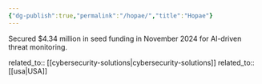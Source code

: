 ```yaml
---
{"dg-publish":true,"permalink":"/hopae/","title":"Hopae"}
---
```



Secured $4.34 million in seed funding in November 2024 for AI-driven threat monitoring.

related_to:: [[cybersecurity-solutions\|cybersecurity-solutions]]
related_to:: [[usa\|USA]]
